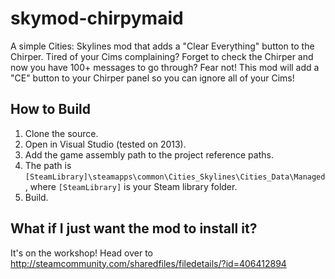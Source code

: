 # skymod-chirpymaid

A simple Cities: Skylines mod that adds a "Clear Everything" button to the Chirper. Tired of your Cims complaining? Forget to check the Chirper and now you have 100+ messages to go through? Fear not! This mod will add a "CE" button to your Chirper panel so you can ignore all of your Cims!

## How to Build

1. Clone the source.
2. Open in Visual Studio (tested on 2013).
3. Add the game assembly path to the project reference paths.
  1. The path is `[SteamLibrary]\steamapps\common\Cities_Skylines\Cities_Data\Managed`, where `[SteamLibrary]` is your Steam library folder.
4. Build.

## What if I just want the mod to install it?

It's on the workshop! Head over to http://steamcommunity.com/sharedfiles/filedetails/?id=406412894
